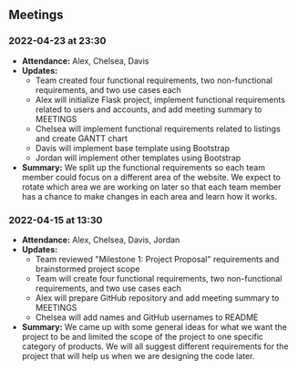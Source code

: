 ## Meetings

### 2022-04-23 at 23:30
- **Attendance:** Alex, Chelsea, Davis
- **Updates:**
    - Team created four functional requirements, two non-functional requirements, and two use cases each
    - Alex will initialize Flask project, implement functional requirements related to users and accounts, and add meeting summary to MEETINGS
    - Chelsea will implement functional requirements related to listings and create GANTT chart
    - Davis will implement base template using Bootstrap
    - Jordan will implement other templates using Bootstrap
- **Summary:** We split up the functional requirements so each team member could focus on a different area of the website. We expect to rotate which area we are working on later so that each team member has a chance to make changes in each area and learn how it works.

### 2022-04-15 at 13:30
- **Attendance:** Alex, Chelsea, Davis, Jordan
- **Updates:**
	- Team reviewed "Milestone 1: Project Proposal" requirements and brainstormed project scope
	- Team will create four functional requirements, two non-functional requirements, and two use cases each
	- Alex will prepare GitHub repository and add meeting summary to MEETINGS
	- Chelsea will add names and GitHub usernames to README
- **Summary:** We came up with some general ideas for what we want the project to be and limited the scope of the project to one specific category of products. We will all suggest different requirements for the project that will help us when we are designing the code later.
